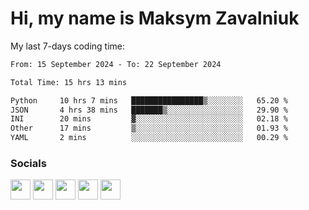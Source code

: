 Hi, my name is Maksym Zavalniuk
========================================================================================================================================

My last 7-days coding time:
<!--START_SECTION:waka-->

```txt
From: 15 September 2024 - To: 22 September 2024

Total Time: 15 hrs 13 mins

Python     10 hrs 7 mins   ████████████████▒░░░░░░░░   65.20 %
JSON       4 hrs 38 mins   ███████▒░░░░░░░░░░░░░░░░░   29.90 %
INI        20 mins         ▓░░░░░░░░░░░░░░░░░░░░░░░░   02.18 %
Other      17 mins         ▒░░░░░░░░░░░░░░░░░░░░░░░░   01.93 %
YAML       2 mins          ░░░░░░░░░░░░░░░░░░░░░░░░░   00.29 %
```

<!--END_SECTION:waka-->


### Socials

<p align="left"> <a href="https://www.dev.to/mezgoodle" target="_blank" rel="noreferrer"><img src="https://raw.githubusercontent.com/danielcranney/readme-generator/main/public/icons/socials/devdotto.svg" width="32" height="32" /></a> <a href="https://discord.com/users/mezgoodle" target="_blank" rel="noreferrer"><img src="https://raw.githubusercontent.com/danielcranney/readme-generator/main/public/icons/socials/discord.svg" width="32" height="32" /></a> <a href="https://www.github.com/mezgoodle" target="_blank" rel="noreferrer"><img src="https://raw.githubusercontent.com/danielcranney/readme-generator/main/public/icons/socials/github.svg" width="32" height="32" /></a> <a href="http://www.instagram.com/sylvenis" target="_blank" rel="noreferrer"><img src="https://raw.githubusercontent.com/danielcranney/readme-generator/main/public/icons/socials/instagram.svg" width="32" height="32" /></a> <a href="https://www.linkedin.com/in/maksym-zavalniuk-ba4a72193" target="_blank" rel="noreferrer"><img src="https://raw.githubusercontent.com/danielcranney/readme-generator/main/public/icons/socials/linkedin.svg" width="32" height="32" /></a></p>
